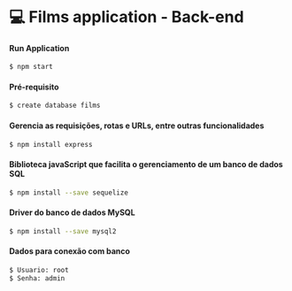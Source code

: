 # 💻 Films application - Back-end

#### Run Application

```bash
$ npm start
```

#### Pré-requisito

```bash
$ create database films
```

#### Gerencia as requisições, rotas e URLs, entre outras funcionalidades

```bash
$ npm install express
```

#### Biblioteca javaScript que facilita o gerenciamento de um banco de dados SQL

```bash
$ npm install --save sequelize
```

#### Driver do banco de dados MySQL

```bash
$ npm install --save mysql2
```

#### Dados para conexão com banco

```bash
$ Usuario: root
$ Senha: admin
```
